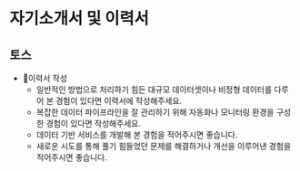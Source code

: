 # 자기소개서 및 이력서

## 토스

- 📑이력서 작성
  - 일반적인 방법으로 처리하기 힘든 대규모 데이터셋이나 비정형 데이터를 다루어 본 경험이 있다면 이력서에 작성해주세요.
  - 복잡한 데이터 파이프라인을 잘 관리하기 위해 자동화나 모니터링 환경을 구성한 경험이 있다면 작성해주세요.
  - 데이터 기반 서비스를 개발해 본 경험을 적어주시면 좋습니다.
  - 새로운 시도를 통해 풀기 힘들었던 문제를 해결하거나 개선을 이루어낸 경험을 적어주시면 좋습니다.